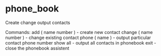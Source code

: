 # phone_book
 Create change output contacts

Commands:
add ( name number ) - create new contact
change ( name number ) - change existing contact
phone ( name ) - output particular contact phone number
show all - output all contacts in phonebook
exit - close the phonebook assistent


